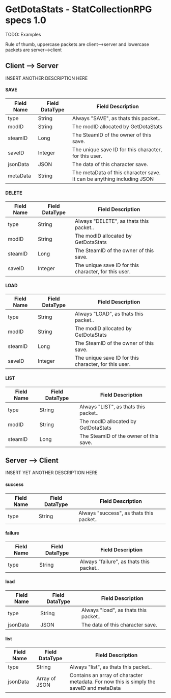 # GetDotaStats - StatCollectionRPG specs 1.0 #

TODO: Examples

Rule of thumb, uppercase packets are client-->server and lowercase packets are server-->client


## Client --> Server ##
INSERT ANOTHER DESCRIPTION HERE

#### SAVE ####
|Field Name|Field DataType|Field Description
|----------|--------------|-----------------
|type      |String        |Always "SAVE", as thats this packet..
|modID     |String        |The modID allocated by GetDotaStats
|steamID   |Long          |The SteamID of the owner of this save.
|saveID    |Integer       |The unique save ID for this character, for this user.
|jsonData  |JSON          |The data of this character save.
|metaData  |String        |The metaData of this character save. It can be anything including JSON

#### DELETE ####
|Field Name|Field DataType|Field Description
|----------|--------------|-----------------
|type      |String        |Always "DELETE", as thats this packet..
|modID     |String        |The modID allocated by GetDotaStats
|steamID   |Long          |The SteamID of the owner of this save.
|saveID    |Integer       |The unique save ID for this character, for this user.

#### LOAD ####
|Field Name|Field DataType|Field Description
|----------|--------------|-----------------
|type      |String        |Always "LOAD", as thats this packet..
|modID     |String        |The modID allocated by GetDotaStats
|steamID   |Long          |The SteamID of the owner of this save.
|saveID    |Integer       |The unique save ID for this character, for this user.

#### LIST ####
|Field Name|Field DataType|Field Description
|----------|--------------|-----------------
|type      |String        |Always "LIST", as thats this packet..
|modID     |String        |The modID allocated by GetDotaStats
|steamID   |Long          |The SteamID of the owner of this save.


## Server --> Client ##
INSERT YET ANOTHER DESCRIPTION HERE

#### success ####
|Field Name|Field DataType|Field Description
|----------|--------------|-----------------
|type      |String        |Always "success", as thats this packet..

#### failure ####
|Field Name|Field DataType|Field Description
|----------|--------------|-----------------
|type      |String        |Always "failure", as thats this packet..

#### load ####
|Field Name|Field DataType|Field Description
|----------|--------------|-----------------
|type      |String        |Always "load", as thats this packet..
|jsonData  |JSON          |The data of this character save.

#### list ####
|Field Name|Field DataType|Field Description
|----------|--------------|-----------------
|type      |String        |Always "list", as thats this packet..
|jsonData  |Array of JSON |Contains an array of character metadata. For now this is simply the saveID and metaData
